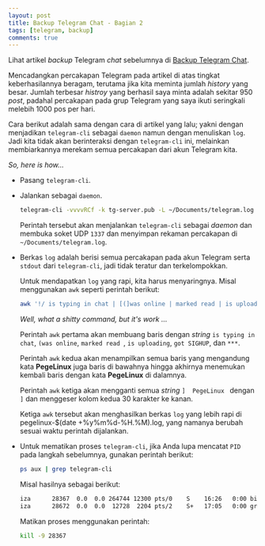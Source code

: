 ```yaml
---
layout: post
title: Backup Telegram Chat - Bagian 2
tags: [telegram, backup]
comments: true
---
```


Lihat artikel *backup* Telegram *chat* sebelumnya di [Backup Telegram Chat](http://rizaumami.github.io/2015/07/09/mencadangkan-percakapan-telegram/).

Mencadangkan percakapan Telegram pada artikel di atas tingkat keberhasilannya beragam, terutama jika kita meminta jumlah *history* yang besar. Jumlah terbesar *histroy* yang berhasil saya minta adalah sekitar 950 *post*, padahal percakapan pada grup Telegram yang saya ikuti seringkali melebih 1000 pos per hari.

Cara berikut adalah sama dengan cara di artikel yang lalu; yakni dengan menjadikan `telegram-cli` sebagai `daemon` namun dengan menuliskan `log`. Jadi kita tidak akan berinteraksi dengan `telegram-cli` ini, melainkan membiarkannya merekam semua percakapan dari akun Telegram kita.

*So, here is how...*

* Pasang `telegram-cli`.

* Jalankan sebagai `daemon`.

  ```sh
  telegram-cli -vvvvRCf -k tg-server.pub -L ~/Documents/telegram.log -WdP 1337 &  
  ```

  Perintah tersebut akan menjalankan `telegram-cli` sebagai *daemon* dan membuka soket UDP `1337` dan menyimpan rekaman percakapan di `~/Documents/telegram.log`.

* Berkas `log` adalah berisi semua percakapan pada akun Telegram serta `stdout` dari `telegram-cli`, jadi tidak teratur dan terkelompokkan.

  Untuk mendapatkan `log` yang rapi, kita harus menyaringnya. Misal menggunakan `awk` seperti perintah berikut:

  ```sh
  awk '!/ is typing in chat | [(]was online | marked read | is uploading |\x0|^got SIGHUP.|^ \*\*../' ~/Documents/telegram.log | awk '/^\[..:..\]/ { p = $2 == "PegeLinux" } p' | awk -F'»»»|>>>' '{gsub(/]  PegeLinux /,"] ")}{printf "%-30s%s\n", $1,$2}' > pegelinux-$(date +%y%m%d-%H.%M).log  
  ```

  *Well, what a shitty command, but it's work ...*

  Perintah `awk` pertama akan membuang baris dengan *string* `is typing in chat`, `(was online`, `marked read `, `is uploading`, `got SIGHUP`, dan `***`.

  Perintah `awk` kedua akan menampilkan semua baris yang mengandung kata **PegeLinux** juga baris di bawahnya hingga akhirnya menemukan kembali baris dengan kata **PegeLinux** di dalamnya.

  Perintah `awk` ketiga akan mengganti semua *string* `]  PegeLinux ` dengan `]` dan menggeser kolom kedua 30 karakter ke kanan.

  Ketiga `awk` tersebut akan menghasilkan berkas `log` yang lebih rapi di pegelinux-$(date +%y%m%d-%H.%M).log, yang namanya berubah sesuai waktu perintah dijalankan.

* Untuk mematikan proses `telegram-cli`, jika Anda lupa mencatat `PID` pada langkah sebelumnya, gunakan perintah berikut:

  ```sh
  ps aux | grep telegram-cli
  ```

  Misal hasilnya sebagai berikut:

  ```sh
  iza      28367  0.0  0.0 264744 12300 pts/0    S    16:26   0:00 bin/telegram-cli -vvvvRC -k tg-server.pub -WdP 1337  
  iza      28672  0.0  0.0  12728  2204 pts/2    S+   17:05   0:00 grep --color=auto telegram-cli  
  ```

  Matikan proses menggunakan perintah:

  ```sh
  kill -9 28367
  ```
